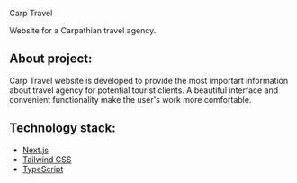 Сarp Travel

Website for a Carpathian travel agency.

## About project:
Carp Travel website is developed to provide the most importart information about travel agency for potential tourist clients. A beautiful interface and convenient functionality make the user's work more comfortable. 

## Technology stack:
 - [Next.js](https://nextjs.org/)
  - [Tailwind CSS](https://tailwindcss.com/)
  - [TypeScript](https://www.typescriptlang.org/)


